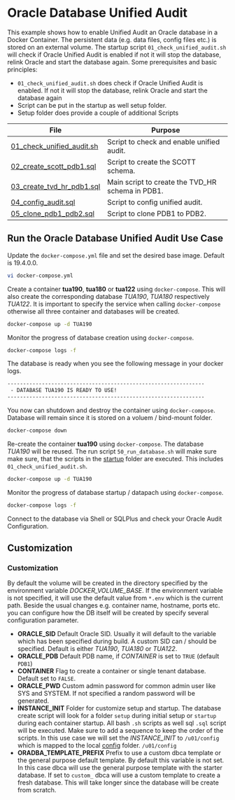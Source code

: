 # Oracle Database Unified Audit

This example shows how to enable Unified Audit an Oracle database in a Docker Container. The persistent data (e.g. data files, config files etc.) is stored on an external volume. The startup script `01_check_unified_audit.sh` will check if Oracle Unified Audit is enabled if not it will stop the database, relink Oracle and start the database again. Some prerequisites and basic principles:

- `01_check_unified_audit.sh` does check if Oracle Unified Audit is enabled. If not it will stop the database, relink Oracle and start the database again
- Script can be put in the startup as well setup folder.
- Setup folder does provide a couple of additional Scripts

| File                                                   | Purpose                                          |
|--------------------------------------------------------|--------------------------------------------------|
| [01_check_unified_audit.sh](01_check_unified_audit.sh) | Script to check and enable unified audit.        |
| [02_create_scott_pdb1.sql](02_create_scott_pdb1.sql)   | Script to create the SCOTT schema.               |
| [03_create_tvd_hr_pdb1.sql](03_create_tvd_hr_pdb1.sql) | Main script to create the TVD_HR schema in PDB1. |
| [04_config_audit.sql](04_config_audit.sql)             | Script to config unified audit.                  |
| [05_clone_pdb1_pdb2.sql](05_clone_pdb1_pdb2.sql)       | Script to clone PDB1 to PDB2.                    |

## Run the Oracle Database Unified Audit Use Case

Update the `docker-compose.yml` file and set the desired base image. Default is 19.4.0.0.

```bash
vi docker-compose.yml
```

Create a container **tua190**, **tua180** or **tua122** using `docker-compose`. This will also create the corresponding database *TUA190*, *TUA180* respectively *TUA122*. It is important to specify the service when calling `docker-compose` otherwise all three container and databases will be created.

```bash
docker-compose up -d TUA190
```

Monitor the progress of database creation using `docker-compose`.

```bash
docker-compose logs -f
```

The database is ready when you see the following message in your docker logs.

```bash
---------------------------------------------------------------
 - DATABASE TUA190 IS READY TO USE!
---------------------------------------------------------------
```

You now can shutdown and destroy the container using `docker-compose`. Database will remain since it is stored on a voluem / bind-mount folder.

```bash
docker-compose down
```

Re-create the container **tua190** using `docker-compose`. The database *TUA190* will be reused. The run script `50_run_database.sh` will make sure make sure, that the scripts in the [startup](config/startup) folder are executed. This includes `01_check_unified_audit.sh`.

```bash
docker-compose up -d TUA190
```

Monitor the progress of database startup / datapach using `docker-compose`.

```bash
docker-compose logs -f
```

Connect to the database via Shell or SQLPlus and check your Oracle Audit Configuration.

## Customization

### Customization

By default the volume will be created in the directory specified by the environment variable *DOCKER_VOLUME_BASE*. If the environment variable is not specified, it will use the default value from ``*.env`` which is the current path. Beside the usual changes e.g. container name, hostname, ports etc. you can configure how the DB itself will be created by specify several configuration parameter.

- **ORACLE_SID** Default Oracle SID. Usually it will default to the variable which has been specified during build. A custom SID can / should be specified. Default is either *TUA190*, *TUA180* or *TUA122*.
- **ORACLE_PDB** Default PDB name, if *CONTAINER* is set to `TRUE` (default `PDB1`)
- **CONTAINER** Flag to create a container or single tenant database. Default set to `FALSE`.
- **ORACLE_PWD** Custom admin password for common admin user like SYS and SYSTEM. If not specified a random password will be generated.
- **INSTANCE_INIT** Folder for customize setup and startup. The database create script will look for a folder `setup` during initial setup or `startup` during each container startup. All bash `.sh` scripts as well sql `.sql`  script will be executed. Make sure to add a sequence to keep the order of the scripts. In this use case we will set the *INSTANCE_INIT* to `/u01/config` which is mapped to the local [config](config) folder. `/u01/config`  
- **ORADBA_TEMPLATE_PREFIX** Prefix to use a custom dbca template or the general purpose default template. By default this variable is not set. In this case dbca will use the general purpose template with the starter database. If set to `custom_` dbca will use a custom template to create a fresh database. This will take longer since the database will be create from scratch.

